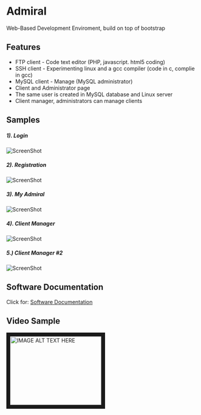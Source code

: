 Admiral 
=======

Web-Based Development Enviroment, build on top of bootstrap

Features
------------------
- FTP client - Code text editor (PHP, javascript. html5 coding)
- SSH client - Experimenting linux and a gcc compiler (code in c, complie in gcc)
- MySQL client - Manage (MySQL administrator)
- Client and Administrator page
- The same user is created in MySQL database and Linux server
- Client manager, administrators can manage clients

Samples
-------

##### 1). Login
![ScreenShot](https://raw.github.com/dud3/ADMIRAL/master/screenshots/1.png "Login")
<br />
##### 2). Registration
![ScreenShot](https://raw.github.com/dud3/ADMIRAL/master/screenshots/2.png "Register")
<br />
##### 3). My Admiral
![ScreenShot](https://raw.github.com/dud3/ADMIRAL/master/screenshots/3.png "My Admiral")
<br />
##### 4). Client Manager
![ScreenShot](https://raw.github.com/dud3/ADMIRAL/master/screenshots/4.png "Client Manager")
<br />
##### 5.) Client Manager #2
![ScreenShot](https://raw.github.com/dud3/ADMIRAL/master/screenshots/5.png "Client Manager #2")

## Software Documentation

Click for: [Software Documentation](https://www.dropbox.com/s/428plvqz5pgsthf/Project-Long-Documentation.pdf)

Video Sample
------------
<a href="http://www.youtube.com/watch?feature=player_embedded&v=u9i_Yrv1ga4
" target="_blank"><img src="http://img.youtube.com/vi/u9i_Yrv1ga4/0.jpg" 
alt="IMAGE ALT TEXT HERE" width="240" height="180" border="10" /></a>
